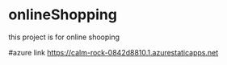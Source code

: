 # onlineShopping

this project is for online shooping

#azure link https://calm-rock-0842d8810.1.azurestaticapps.net
